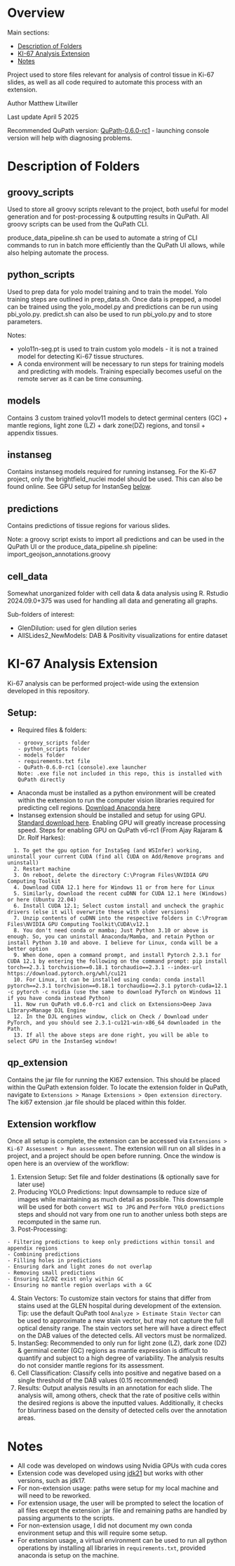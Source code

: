 # Overview

Main sections:
- [Description of Folders](#description-of-folders)
- [KI-67 Analysis Extension](#ki-67-analysis-extension)
- [Notes](#notes)

Project used to store files relevant for analysis of control tissue in Ki-67 slides, as well as all code required to automate this process with an extension.

Author Matthew Litwiller

Last update April 5 2025

Recommended QuPath version: [QuPath-0.6.0-rc1](https://github.com/qupath/qupath/releases/tag/v0.6.0-rc1) - launching console version will help with diagnosing problems. 

# Description of Folders

## groovy_scripts
Used to store all groovy scripts relevant to the project, both useful for model generation and for post-processing & outputting results in QuPath. All groovy scripts can be used from the QuPath CLI. 

produce_data_pipeline.sh can be used to automate a string of CLI commands to run in batch more efficiently than the QuPath UI allows, while also helping automate the process. 

## python_scripts
Used to prep data for yolo model training and to train the model. Yolo training steps are outlined in prep_data.sh. Once data is prepped, a model can be trained using the yolo_model.py and predictions can be run using pbi_yolo.py. predict.sh can also be used to run pbi_yolo.py and to store parameters. 

Notes: 
- yolo11n-seg.pt is used to train custom yolo models - it is not a trained model for detecting Ki-67 tissue structures.
- A conda environment will be necessary to run steps for training models and predicting with models. Training especially becomes useful on the remote server as it can be time consuming.

## models
Contains 3 custom trained yolov11 models to detect germinal centers (GC) + mantle regions, light zone (LZ) + dark zone(DZ) regions, and tonsil + appendix tissues. 

## instanseg
Contains instanseg models required for running instanseg. For the Ki-67 project, only the brightfield_nuclei model should be used. This can also be found online. See GPU setup for InstanSeg [below](#setup).

## predictions
Contains predictions of tissue regions for various slides. 

Note: a groovy script exists to import all predictions and can be used in the QuPath UI or the produce_data_pipeline.sh pipeline: import_geojson_annotations.groovy

## cell_data
Somewhat unorganized folder with cell data & data analysis using R. Rstudio 2024.09.0+375 was used for handling all data and generating all graphs. 

Sub-folders of interest:
- GlenDilution: used for glen dilution series
- AllSLides2_NewModels: DAB & Positivity visualizations for entire dataset


# KI-67 Analysis Extension

Ki-67 analysis can be performed project-wide using the extension developed in this repository. 

## Setup:
- Required files & folders:
    ```
    - groovy_scripts folder
    - python_scripts folder
    - models folder
    - requirements.txt file
    - QuPath-0.6.0-rc1 (console).exe launcher
    Note: .exe file not included in this repo, this is installed with QuPath directly
    ```
- Anaconda must be installed as a python environment will be created within the extension to run the computer vision libraries required for predicting cell regions. [Download Anaconda here](https://www.anaconda.com/download)
- Instanseg extension should be installed and setup for using GPU. [Standard download here](https://github.com/instanseg/instanseg). Enabling GPU will greatly increase processing speed. Steps for enabling GPU on QuPath v6-rc1 (From Ajay Rajaram & Dr. Rolf Harkes):
```
  1. To get the gpu option for InstaSeg (and WSInfer) working, uninstall your current CUDA (find all CUDA on Add/Remove programs and uninstall)
  2. Restart machine
  3. On reboot, delete the directory C:\Program Files\NVIDIA GPU Computing Toolkit
  4. Download CUDA 12.1 here for Windows 11 or from here for Linux 
  5. Similarly, download the recent cuDNN for CUDA 12.1 here (Windows) or here (Ubuntu 22.04)
  6. Install CUDA 12.1; Select custom install and uncheck the graphic drivers (else it will overwrite these with older versions)
  7. Unzip contents of cuDNN into the respective folders in C:\Program Files\NVIDIA GPU Computing Toolkit\CUDA\v12.1
  8. You don't need conda or mamba; Just Python 3.10 or above is enough. So, you can uninstall Anaconda/Mamba, and retain Python or install Python 3.10 and above. I believe for Linux, conda will be a better option
  9. When done, open a command prompt, and install Pytorch 2.3.1 for CUDA 12.1 by entering the following on the command prompt: pip install torch==2.3.1 torchvision==0.18.1 torchaudio==2.3.1 --index-url https://download.pytorch.org/whl/cu121
  10. For Linux, it can be installed using conda: conda install pytorch==2.3.1 torchvision==0.18.1 torchaudio==2.3.1 pytorch-cuda=12.1 -c pytorch -c nvidia (use the same to download PyTorch on Windows 11 if you have conda instead Python)
  11. Now run QuPath v0.6.0-rc1 and click on Extensions>Deep Java LIbrary>Manage DJL Engine
  12. In the DJL engines window, click on Check / Download under PyTorch, and you should see 2.3.1-cu121-win-x86_64 downloaded in the Path.
  13. If all the above steps are done right, you will be able to select GPU in the InstanSeg window!
```

## qp_extension 
Contains the jar file for running the KI67 extension. This should be placed within the QuPath extension folder. To locate the extension folder in QuPath, navigate to ```Extensions > Manage Extensions > Open extension directory```.
The ki67 extension .jar file should be placed within this folder.

## Extension workflow
Once all setup is complete, the extension can be accessed via ```Extensions > Ki-67 Assessment > Run assessment```. The extension will run on all slides in a project, and a project should be open before running. Once the window is open here is an overview of the workflow:

1. Extension Setup: Set file and folder destinations (& optionally save for later use)
2. Producing YOLO Predictions: Input downsample to reduce size of images while maintaining as much detail as possible. This downsample will be used for both ```convert WSI to JPG``` and ```Perform YOLO predictions``` steps and should not vary from one run to another unless both steps are recomputed in the same run.
3. Post-Processing:
```
- Filtering predictions to keep only predictions within tonsil and appendix regions
- Combining predictions
- Filling holes in predictions
- Ensuring dark and light zones do not overlap
- Removing small predictions
- Ensuring LZ/DZ exist only within GC
- Ensuring no mantle region overlaps with a GC
```
4. Stain Vectors: To customize stain vectors for stains that differ from stains used at the GLEN hospital during development of the extension. Tip: use the default QuPath tool ```Analyze > Estimate Stain Vector``` can be used to approximate a new stain vector, but may not capture the full optical density range. The stain vectors set here will have a direct effect on the DAB values of the detected cells. All vectors must be normalized.
5. InstanSeg: Recommended to only run for light zone (LZ), dark zone (DZ) & germinal center (GC) regions as mantle expression is difficult to quantify and subject to a high degree of variability. The analysis results do not consider mantle regions for its assessment.
6. Cell Classification: Classify cells into positive and negative based on a single threshold of the DAB values (0.15 recommended)
7. Results: Output analysis results in an annotation for each slide. The analysis will, among others, check that the rate of positive cells within the desired regions is above the inputted values. Additionally, it checks for blurriness based on the density of detected cells over the annotation areas.

# Notes
- All code was developed on windows using Nvidia GPUs with cuda cores
- Extension code was developed using [jdk21](https://adoptium.net/) but works with other versions, such as jdk17. 
- For non-extension usage: paths were setup for my local machine and will need to be reworked.
- For extension usage, the user will be prompted to select the location of all files except the extension .jar file and remaining paths are handled by passing arguments to the scripts.
- For non-extension usage, I did not document my own conda environment setup and this will require some setup.
- For extension usage, a virtual environment can be used to run all python operations by installing all libraries in ```requirements.txt```, provided anaconda is setup on the machine. 

